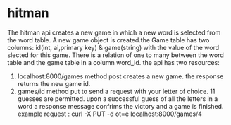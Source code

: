 # hitman
The hitman api  creates a new game in which a new word is selected from the word table. 
A new game object is created.the Game table has two columns: id(int, ai,primary key) &  game(string) with the value of the word slected for this game.
There is  a relation of one to many between the word table and the game table in a column word_id.
the api has two resources:
1)  localhost:8000/games  method post creates a new game. the response returns the new game id.  
2) games/id                method put  to send a request with your letter of choice. 11 guesses are permitted. 
   upon a successful guess of all the letters in a word a response message confrims the victory and a game is finished.
   example request :  curl -X PUT -d ot=e localhost:8000/games/4   
  
